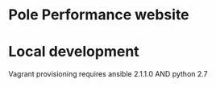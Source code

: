 # Pole Performance website

# Local development

Vagrant provisioning requires ansible 2.1.1.0 AND python 2.7

